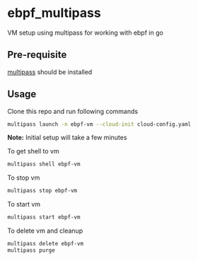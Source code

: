 # ebpf_multipass

VM setup using multipass for working with ebpf in go

## Pre-requisite

[multipass](https://multipass.run) should be installed

## Usage

Clone this repo and run following commands

```bash
multipass launch -n ebpf-vm --cloud-init cloud-config.yaml
```

**Note:** Initial setup will take a few minutes

To get shell to vm

```bash
multipass shell ebpf-vm
```

To stop vm

```bash
multipass stop ebpf-vm
```
To start vm

```bash
multipass start ebpf-vm
```

To delete vm and cleanup

```bash
multipass delete ebpf-vm
multipass purge
```